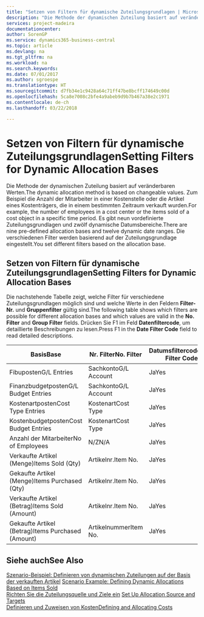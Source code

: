 ```yaml
---
title: "Setzen von Filtern für dynamische Zuteilungsgrundlagen | Microsoft Docs"
description: "Die Methode der dynamischen Zuteilung basiert auf veränderbaren Werten. Zum Beispiel die Anzahl der Mitarbeiter in einer Kostenstelle oder die Artikel eines Kostenträgers, die in einem bestimmten Zeitraum verkauft wurden. Es gibt neun vordefinierte Zuteilungsgrundlagen und zwölf dynamische Datumsbereiche. Die verschiedenen Filter werden basierend auf der Zuteilungsgrundlage eingestellt."
services: project-madeira
documentationcenter: 
author: SorenGP
ms.service: dynamics365-business-central
ms.topic: article
ms.devlang: na
ms.tgt_pltfrm: na
ms.workload: na
ms.search.keywords: 
ms.date: 07/01/2017
ms.author: sgroespe
ms.translationtype: HT
ms.sourcegitcommit: d7fb34e1c9428a64c71ff47be8bcff174649c00d
ms.openlocfilehash: 5ca8e7008c2bfe4a9abeb9d9b7b467a38e2c1971
ms.contentlocale: de-ch
ms.lasthandoff: 03/22/2018

---
```

# <a name="setting-filters-for-dynamic-allocation-bases"></a><span data-ttu-id="2a9de-106">Setzen von Filtern für dynamische Zuteilungsgrundlagen</span><span class="sxs-lookup"><span data-stu-id="2a9de-106">Setting Filters for Dynamic Allocation Bases</span></span>
<span data-ttu-id="2a9de-107">Die Methode der dynamischen Zuteilung basiert auf veränderbaren Werten.</span><span class="sxs-lookup"><span data-stu-id="2a9de-107">The dynamic allocation method is based on changeable values.</span></span> <span data-ttu-id="2a9de-108">Zum Beispiel die Anzahl der Mitarbeiter in einer Kostenstelle oder die Artikel eines Kostenträgers, die in einem bestimmten Zeitraum verkauft wurden.</span><span class="sxs-lookup"><span data-stu-id="2a9de-108">For example, the number of employees in a cost center or the items sold of a cost object in a specific time period.</span></span> <span data-ttu-id="2a9de-109">Es gibt neun vordefinierte Zuteilungsgrundlagen und zwölf dynamische Datumsbereiche.</span><span class="sxs-lookup"><span data-stu-id="2a9de-109">There are nine pre-defined allocation bases and twelve dynamic date ranges.</span></span> <span data-ttu-id="2a9de-110">Die verschiedenen Filter werden basierend auf der Zuteilungsgrundlage eingestellt.</span><span class="sxs-lookup"><span data-stu-id="2a9de-110">You set different filters based on the allocation base.</span></span>  

## <a name="setting-filters-for-dynamic-allocation-bases"></a><span data-ttu-id="2a9de-111">Setzen von Filtern für dynamische Zuteilungsgrundlagen</span><span class="sxs-lookup"><span data-stu-id="2a9de-111">Setting Filters for Dynamic Allocation Bases</span></span>  
 <span data-ttu-id="2a9de-112">Die nachstehende Tabelle zeigt, welche Filter für verschiedene Zuteilungsgrundlagen möglich sind und welche Werte in den Feldern **Filter-Nr.** und **Gruppenfilter** gültig sind.</span><span class="sxs-lookup"><span data-stu-id="2a9de-112">The following table shows which filters are possible for different allocation bases and which values are valid in the **No. Filter** and **Group Filter** fields.</span></span> <span data-ttu-id="2a9de-113">Drücken Sie F1 im Feld **Datenfiltercode**, um detaillierte Beschreibungen zu lesen.</span><span class="sxs-lookup"><span data-stu-id="2a9de-113">Press F1 in the **Date Filter Code** field to read detailed descriptions.</span></span>  

|<span data-ttu-id="2a9de-114">**Basis**</span><span class="sxs-lookup"><span data-stu-id="2a9de-114">**Base**</span></span>|<span data-ttu-id="2a9de-115">**Nr. Filter**</span><span class="sxs-lookup"><span data-stu-id="2a9de-115">**No. Filter**</span></span>|<span data-ttu-id="2a9de-116">**Datumsfiltercode**</span><span class="sxs-lookup"><span data-stu-id="2a9de-116">**Date Filter Code**</span></span>|<span data-ttu-id="2a9de-117">**Kostenstellenfilter**</span><span class="sxs-lookup"><span data-stu-id="2a9de-117">**Cost Center Filter**</span></span>|<span data-ttu-id="2a9de-118">**Kostenträgerfilter**</span><span class="sxs-lookup"><span data-stu-id="2a9de-118">**Cost Object Filter**</span></span>|<span data-ttu-id="2a9de-119">**Gruppenfilter**</span><span class="sxs-lookup"><span data-stu-id="2a9de-119">**Group Filter**</span></span>|  
|--------------|----------------------------------------|----------------------------------------------|------------------------------------------------|------------------------------------------------|------------------------------------------|  
|<span data-ttu-id="2a9de-120">Fibuposten</span><span class="sxs-lookup"><span data-stu-id="2a9de-120">G/L Entries</span></span>|<span data-ttu-id="2a9de-121">Sachkonto</span><span class="sxs-lookup"><span data-stu-id="2a9de-121">G/L Account</span></span>|<span data-ttu-id="2a9de-122">Ja</span><span class="sxs-lookup"><span data-stu-id="2a9de-122">Yes</span></span>|<span data-ttu-id="2a9de-123">Ja</span><span class="sxs-lookup"><span data-stu-id="2a9de-123">Yes</span></span>|<span data-ttu-id="2a9de-124">Ja</span><span class="sxs-lookup"><span data-stu-id="2a9de-124">Yes</span></span>|<span data-ttu-id="2a9de-125">N/Z</span><span class="sxs-lookup"><span data-stu-id="2a9de-125">N/A</span></span>|  
|<span data-ttu-id="2a9de-126">Finanzbudgetposten</span><span class="sxs-lookup"><span data-stu-id="2a9de-126">G/L Budget Entries</span></span>|<span data-ttu-id="2a9de-127">Sachkonto</span><span class="sxs-lookup"><span data-stu-id="2a9de-127">G/L Account</span></span>|<span data-ttu-id="2a9de-128">Ja</span><span class="sxs-lookup"><span data-stu-id="2a9de-128">Yes</span></span>|<span data-ttu-id="2a9de-129">Ja</span><span class="sxs-lookup"><span data-stu-id="2a9de-129">Yes</span></span>|<span data-ttu-id="2a9de-130">Ja</span><span class="sxs-lookup"><span data-stu-id="2a9de-130">Yes</span></span>|<span data-ttu-id="2a9de-131">Finanzbudgetname</span><span class="sxs-lookup"><span data-stu-id="2a9de-131">G/L Budget Name</span></span>|  
|<span data-ttu-id="2a9de-132">Kostenartposten</span><span class="sxs-lookup"><span data-stu-id="2a9de-132">Cost Type Entries</span></span>|<span data-ttu-id="2a9de-133">Kostenart</span><span class="sxs-lookup"><span data-stu-id="2a9de-133">Cost Type</span></span>|<span data-ttu-id="2a9de-134">Ja</span><span class="sxs-lookup"><span data-stu-id="2a9de-134">Yes</span></span>|<span data-ttu-id="2a9de-135">Ja</span><span class="sxs-lookup"><span data-stu-id="2a9de-135">Yes</span></span>|<span data-ttu-id="2a9de-136">Ja</span><span class="sxs-lookup"><span data-stu-id="2a9de-136">Yes</span></span>|<span data-ttu-id="2a9de-137">N/Z</span><span class="sxs-lookup"><span data-stu-id="2a9de-137">N/A</span></span>|  
|<span data-ttu-id="2a9de-138">Kostenbudgetposten</span><span class="sxs-lookup"><span data-stu-id="2a9de-138">Cost Budget Entries</span></span>|<span data-ttu-id="2a9de-139">Kostenart</span><span class="sxs-lookup"><span data-stu-id="2a9de-139">Cost Type</span></span>|<span data-ttu-id="2a9de-140">Ja</span><span class="sxs-lookup"><span data-stu-id="2a9de-140">Yes</span></span>|<span data-ttu-id="2a9de-141">Ja</span><span class="sxs-lookup"><span data-stu-id="2a9de-141">Yes</span></span>|<span data-ttu-id="2a9de-142">Ja</span><span class="sxs-lookup"><span data-stu-id="2a9de-142">Yes</span></span>|<span data-ttu-id="2a9de-143">Budgetname</span><span class="sxs-lookup"><span data-stu-id="2a9de-143">Budget Name</span></span>|  
|<span data-ttu-id="2a9de-144">Anzahl der Mitarbeiter</span><span class="sxs-lookup"><span data-stu-id="2a9de-144">No of Employees</span></span>|<span data-ttu-id="2a9de-145">N/Z</span><span class="sxs-lookup"><span data-stu-id="2a9de-145">N/A</span></span>|<span data-ttu-id="2a9de-146">Ja</span><span class="sxs-lookup"><span data-stu-id="2a9de-146">Yes</span></span>|<span data-ttu-id="2a9de-147">Ja</span><span class="sxs-lookup"><span data-stu-id="2a9de-147">Yes</span></span>|<span data-ttu-id="2a9de-148">Ja</span><span class="sxs-lookup"><span data-stu-id="2a9de-148">Yes</span></span>|<span data-ttu-id="2a9de-149">N/Z</span><span class="sxs-lookup"><span data-stu-id="2a9de-149">N/A</span></span>|  
|<span data-ttu-id="2a9de-150">Verkaufte Artikel (Menge)</span><span class="sxs-lookup"><span data-stu-id="2a9de-150">Items Sold (Qty)</span></span>|<span data-ttu-id="2a9de-151">Artikelnr.</span><span class="sxs-lookup"><span data-stu-id="2a9de-151">Item No.</span></span>|<span data-ttu-id="2a9de-152">Ja</span><span class="sxs-lookup"><span data-stu-id="2a9de-152">Yes</span></span>|<span data-ttu-id="2a9de-153">Ja</span><span class="sxs-lookup"><span data-stu-id="2a9de-153">Yes</span></span>|<span data-ttu-id="2a9de-154">Ja</span><span class="sxs-lookup"><span data-stu-id="2a9de-154">Yes</span></span>|<span data-ttu-id="2a9de-155">Lagerbuchungsgruppe</span><span class="sxs-lookup"><span data-stu-id="2a9de-155">Inventory Posting Group</span></span>|  
|<span data-ttu-id="2a9de-156">Gekaufte Artikel (Menge)</span><span class="sxs-lookup"><span data-stu-id="2a9de-156">Items Purchased (Qty)</span></span>|<span data-ttu-id="2a9de-157">Artikelnr.</span><span class="sxs-lookup"><span data-stu-id="2a9de-157">Item No.</span></span>|<span data-ttu-id="2a9de-158">Ja</span><span class="sxs-lookup"><span data-stu-id="2a9de-158">Yes</span></span>|<span data-ttu-id="2a9de-159">Ja</span><span class="sxs-lookup"><span data-stu-id="2a9de-159">Yes</span></span>|<span data-ttu-id="2a9de-160">Ja</span><span class="sxs-lookup"><span data-stu-id="2a9de-160">Yes</span></span>|<span data-ttu-id="2a9de-161">Lagerbuchungsgruppe</span><span class="sxs-lookup"><span data-stu-id="2a9de-161">Inventory Posting Group</span></span>|  
|<span data-ttu-id="2a9de-162">Verkaufte Artikel (Betrag)</span><span class="sxs-lookup"><span data-stu-id="2a9de-162">Items Sold (Amount)</span></span>|<span data-ttu-id="2a9de-163">Artikelnr.</span><span class="sxs-lookup"><span data-stu-id="2a9de-163">Item No.</span></span>|<span data-ttu-id="2a9de-164">Ja</span><span class="sxs-lookup"><span data-stu-id="2a9de-164">Yes</span></span>|<span data-ttu-id="2a9de-165">Ja</span><span class="sxs-lookup"><span data-stu-id="2a9de-165">Yes</span></span>|<span data-ttu-id="2a9de-166">Ja</span><span class="sxs-lookup"><span data-stu-id="2a9de-166">Yes</span></span>|<span data-ttu-id="2a9de-167">Lagerbuchungsgruppe</span><span class="sxs-lookup"><span data-stu-id="2a9de-167">Inventory Posting Group</span></span>|  
|<span data-ttu-id="2a9de-168">Gekaufte Artikel (Betrag)</span><span class="sxs-lookup"><span data-stu-id="2a9de-168">Items Purchased (Amount)</span></span>|<span data-ttu-id="2a9de-169">Artikelnummer</span><span class="sxs-lookup"><span data-stu-id="2a9de-169">Item No.</span></span>|<span data-ttu-id="2a9de-170">Ja</span><span class="sxs-lookup"><span data-stu-id="2a9de-170">Yes</span></span>|<span data-ttu-id="2a9de-171">Ja</span><span class="sxs-lookup"><span data-stu-id="2a9de-171">Yes</span></span>|<span data-ttu-id="2a9de-172">Ja</span><span class="sxs-lookup"><span data-stu-id="2a9de-172">Yes</span></span>|<span data-ttu-id="2a9de-173">Lagerbuchungsgruppe</span><span class="sxs-lookup"><span data-stu-id="2a9de-173">Inventory Posting Group</span></span>|  

## <a name="see-also"></a><span data-ttu-id="2a9de-174">Siehe auch</span><span class="sxs-lookup"><span data-stu-id="2a9de-174">See Also</span></span>  
 <span data-ttu-id="2a9de-175">[Szenario-Beispiel: Definieren von dynamischen Zuteilungen auf der Basis der verkauften Artikel](finance-scenario-example-defining-dynamic-allocations-based-on-items-sold.md) </span><span class="sxs-lookup"><span data-stu-id="2a9de-175">[Scenario Example: Defining Dynamic Allocations Based on Items Sold](finance-scenario-example-defining-dynamic-allocations-based-on-items-sold.md) </span></span>  
 <span data-ttu-id="2a9de-176">[Richten Sie die Zuteilungsquelle und Ziele ein](finance-how-to-set-up-allocation-source-and-targets.md) </span><span class="sxs-lookup"><span data-stu-id="2a9de-176">[Set Up Allocation Source and Targets](finance-how-to-set-up-allocation-source-and-targets.md) </span></span>  
 [<span data-ttu-id="2a9de-177">Definieren und Zuweisen von Kosten</span><span class="sxs-lookup"><span data-stu-id="2a9de-177">Defining and Allocating Costs</span></span>](finance-define-and-allocate-costs.md)

